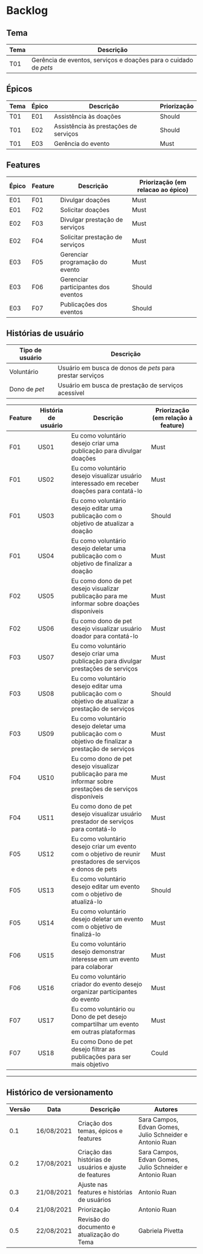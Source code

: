 # Backlog

## Tema

| Tema | Descrição |
| --- | ---|
| T01 |  Gerência de eventos, serviços e doações para o cuidado de *pets* |

## Épicos

| Tema | Épico | Descrição | Priorização |
| --- | --- | --- | --- |
| T01 | E01 | Assistência às doações | Should |
| T01 | E02 | Assistência às prestações de serviços | Should |
| T01 | E03 | Gerência do evento | Must |

## Features

| Épico | Feature | Descrição | Priorização (em relacao ao épico) |
| --- | --- | --- | --- |
| E01 | F01 | Divulgar doações | Must |
| E01 | F02 | Solicitar doações | Must |
| E02 | F03 | Divulgar prestação de serviços | Must |
| E02 | F04 | Solicitar prestação de serviços | Must |
| E03 | F05 | Gerenciar programação do evento | Must |
| E03 | F06 | Gerenciar participantes dos eventos | Should |
| E03 | F07 | Publicações dos eventos | Should |



## Histórias de usuário

| Tipo de usuário | Descrição |
| --- | --- |
| Voluntário | Usuário em busca de donos de *pets* para prestar serviços |
| Dono de *pet* | Usuário em busca de prestação de serviços acessível |

| Feature | História de usuário | Descrição | Priorização (em relação à feature) |
| --- | --- | --- | --- |
| F01 | US01 | Eu como voluntário desejo criar uma publicação para divulgar doações | Must |
| F01 | US02 | Eu como voluntário desejo visualizar usuário interessado em receber doações para contatá-lo | Must | 
| F01 | US03 | Eu como voluntário desejo editar uma publicação com o objetivo de atualizar a doação | Should |
| F01 | US04 | Eu como voluntário desejo deletar uma publicação com o objetivo de finalizar a doação | Must |
| F02 | US05 | Eu como dono de pet desejo visualizar publicação para me informar sobre doações disponíveis | Must |
| F02 | US06 | Eu como dono de pet desejo visualizar usuário doador para contatá-lo | Must |
| F03 | US07 | Eu como voluntário desejo criar uma publicação para divulgar prestações de serviços | Must |
| F03 | US08 | Eu como voluntário desejo editar uma publicação com o objetivo de atualizar a prestação de serviços | Should |
| F03 | US09 | Eu como voluntário desejo deletar uma publicação com o objetivo de finalizar a prestação de serviços | Must |
| F04 | US10 | Eu como dono de pet desejo visualizar publicação para me informar sobre prestações de serviços disponíveis | Must |
| F04 | US11 | Eu como dono de pet desejo visualizar usuário prestador de serviços para contatá-lo | Must |
| F05 | US12 | Eu como voluntário desejo criar um evento com o objetivo de reunir prestadores de serviços e donos de pets | Must |
| F05 | US13 | Eu como voluntário desejo editar um evento com o objetivo de atualizá-lo| Should |
| F05 | US14 | Eu como voluntário desejo deletar um evento com o objetivo de finalizá-lo | Must |
| F06 | US15 | Eu como voluntário desejo demonstrar interesse em um evento para colaborar | Must |
| F06 | US16 | Eu como voluntário criador do evento desejo organizar participantes do evento |  Must |
| F07 | US17 | Eu como voluntário ou Dono de pet desejo compartilhar um evento em outras plataformas | Must |
| F07 | US18 | Eu como Dono de pet desejo filtrar as publicações para ser mais objetivo | Could |


--- 
## Histórico de versionamento 

| Versão | Data | Descrição | Autores |
| --- | --- | --- | --- |
| 0.1 | 16/08/2021 | Criação dos temas, épicos e features | Sara Campos, Edvan Gomes, Julio Schneider e Antonio Ruan |
| 0.2 | 17/08/2021 | Criação das histórias de usuários e ajuste de features | Sara Campos, Edvan Gomes, Julio Schneider e Antonio Ruan |
| 0.3 | 21/08/2021 | Ajuste nas features e histórias de usuários | Antonio Ruan |
| 0.4 | 21/08/2021 | Priorização | Antonio Ruan |
| 0.5 | 22/08/2021 | Revisão do documento e atualização do Tema | Gabriela Pivetta |
